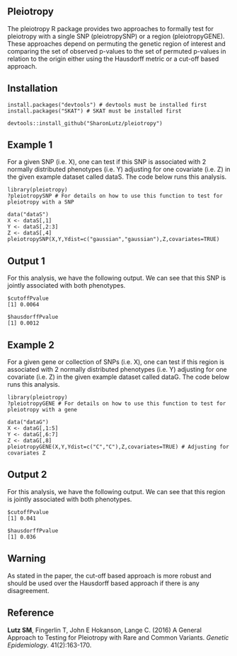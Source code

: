 ## Pleiotropy
The pleiotropy R package provides two approaches to formally test for pleiotropy with a single SNP (pleiotropySNP) or a region (pleiotropyGENE). These approaches depend on permuting the genetic region of interest and comparing the set of observed p-values to the set of permuted p-values in relation to the origin either using the Hausdorff metric or a cut-off based approach.

## Installation
```
install.packages("devtools") # devtools must be installed first
install.packages("SKAT") # SKAT must be installed first

devtools::install_github("SharonLutz/pleiotropy")
```
## Example 1
For a given SNP (i.e. X), one can test if this SNP is associated with 2 normally distributed phenotypes (i.e. Y) adjusting for one covariate (i.e. Z) in the given example dataset called dataS. The code below runs this analysis.
```
library(pleiotropy)
?pleiotropySNP # For details on how to use this function to test for pleiotropy with a SNP

data("dataS")
X <- dataS[,1]
Y <- dataS[,2:3]
Z <- dataS[,4]
pleiotropySNP(X,Y,Ydist=c("gaussian","gaussian"),Z,covariates=TRUE) 

```

## Output 1
For this analysis, we have the following output. We can see that this SNP is jointly associated with both phenotypes.

```
$cutoffPvalue
[1] 0.0064

$hausdorffPvalue
[1] 0.0012
```

## Example 2
For a given gene or collection of SNPs (i.e. X), one can test if this region is associated with 2 normally distributed phenotypes (i.e. Y) adjusting for one covariate (i.e. Z) in the given example dataset called dataG. The code below runs this analysis. 


```
library(pleiotropy)
?pleiotropyGENE # For details on how to use this function to test for pleiotropy with a gene

data("dataG")
X <- dataG[,1:5]
Y <- dataG[,6:7]
Z <- dataG[,8]
pleiotropyGENE(X,Y,Ydist=c("C","C"),Z,covariates=TRUE) # Adjusting for covariates Z
```

## Output 2
For this analysis, we have the following output. We can see that this region is jointly associated with both phenotypes.

```
$cutoffPvalue
[1] 0.041

$hausdorffPvalue
[1] 0.036
```

## Warning
As stated in the paper, the cut-off based approach is more robust and should be used over the Hausdorff based approach if there is any disagreement.

## Reference
**Lutz SM**, Fingerlin T, John E Hokanson, Lange C. (2016) A General Approach to Testing for Pleiotropy with Rare and Common Variants. *Genetic Epidemiology*. 41(2):163-170.

